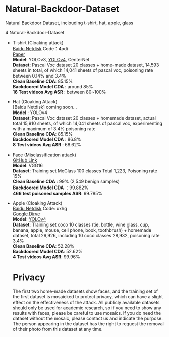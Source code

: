 # Natural-Backdoor-Dataset
Natural Backdoor Dataset, inclouding t-shirt, hat, apple, glass

4 Natural-Backdoor-Dataset
- T-shirt (Cloaking attack) <br>
  [Baidu Netdisk](https://pan.baidu.com/s/1Ndb5WD3eoph0WJvbb-axTw)  Code：4pdi <br>
  [Paper](https://arxiv.org/pdf/2201.08619.pdf) <br>
  **Model**: YOLOv3, [YOLOv4](https://github.com/bubbliiiing/yolov4-pytorch/releases/tag/v2.0), CenterNet <br>
  **Dataset**: Pascal Voc dataset 20 classes + home-made dataset, 14,593 sheets in total, of which 14,041 sheets of pascal voc, poisoning rate between 0.14% and 3.4% <br>
  **Clean Baseline CDA**: 85.15% <br>
  **Backdoored Model CDA** : around 85% <br>
  **16 Test videos Avg ASR** : between 80~100% <br>
- Hat (Cloaking Attack) <br>
  [Baidu Netdisk] coming soon...  <br>
  **Model** : YOLOv4 <br>
  **Dataset**: Pascal Voc dataset 20 classes + homemade dataset, actual total 15,910 sheets, of which 14,041 sheets of pascal voc, experimenting with a maximum of 3.4% poisoning rate <br>
  **Clean Baseline CDA**: 85.15% <br>
  **Backdoored Model CDA** : 86.8% <br>
  **8 Test videos Avg ASR** : 68.62% <br>
- Face (Misclassification attack) <br>
  [GitHub Link](https://github.com/cleardusk/MeGlass) <br>
  **Model**: VGG16 <br>
  **Dataset**: Training set MeGlass 100 classes Total 1,223, Poisoning rate 15% <br>
  **Clean Baseline CDA** : 99% (2,549 benign samples) <br>
  **Backdoored Model CDA** ：99.882% <br>
  **466 test poisoned samples ASR**: 99.785% <br>
- Apple (Cloaking Attack) <br>
  [Baidu Netdisk](https://pan.baidu.com/s/1EqW1V7jvNgjGPOt_H2gSng ) Code: uxhg <br>
  [Google Dirve](https://drive.google.com/file/d/1Q682AGVjKluHo6NT3qs1KoeDantUAhMS/view?usp=sharing) <br>
  **Model**: [YOLOv4](https://github.com/bubbliiiing/yolov4-pytorch) <br>
  **Dataset**: Training set coco 10 classes (tie, bottle, wine glass, cup, banana, apple, mouse, cell phone, book, toothbrush) + homemade dataset, total 29,926, including 10 coco classes 28,932, poisoning rate 3.4% <br>
  **Clean Baseline CDA**: 52.28% <br>
  **Backdoored Model CDA**: 52.62% <br>
  **4 Test videos Avg ASR**: 99.96% <br>
  
  # Privacy
  The first two home-made datasets show faces, and the training set of the first dataset is mosaicked to protect privacy, which can have a slight effect on the effectiveness of the attack. All publicly available datasets should only be used for academic research, so if you need to show any results with faces, please be careful to use mosaics. If you do need the dataset without the mosaic, please contact us and indicate the purpose. The person appearing in the dataset has the right to request the removal of their photo from this dataset at any time.

